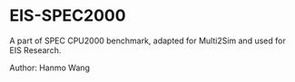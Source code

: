 # EIS-SPEC2000

A part of SPEC CPU2000 benchmark, adapted for Multi2Sim and used for EIS Research.

Author: Hanmo Wang
